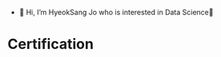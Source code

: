 - 👋 Hi, I’m HyeokSang Jo who is interested in Data Science👀 
# Certification
<!---
ha2hi/ha2hi is a ✨ special ✨ repository because its `README.md` (this file) appears on your GitHub profile.
You can click the Preview link to take a look at your changes.
--->
